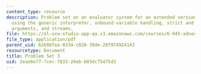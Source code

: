 ```yaml
---
content_type: resource
description: Problem set on an evaluator system for an extended version of Scheme,
  using the generic interpreter, unbound-variable handling, strict and non-strict
  arguments, and streams.
file: https://ol-ocw-studio-app-qa.s3.amazonaws.com/courses/6-945-adventures-in-advanced-symbolic-programming-spring-2009/2eae6e777cecf83326ebb03dc75475d3_MIT6_945s09_assn03.pdf
file_type: application/pdf
parent_uid: 62688fea-0334-c020-39de-28f974924143
resourcetype: Document
title: Problem Set 3
uid: 2eae6e77-7cec-f833-26eb-b03dc75475d3
---
```


